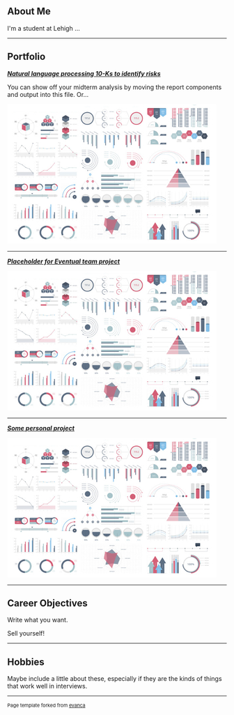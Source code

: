 ## About Me

I'm a student at Lehigh  ...



---

## Portfolio

<!-- You can link to other websites, PDFs in this repo, and other pages in this repo -->

_**[Natural language processing 10-Ks to identify risks](MidTermSummary)**_

You can show off your midterm analysis by moving the report components and output into this file. Or...

<img src="images/dummy_thumbnail.jpg?raw=true"/>

---

_**[Placeholder for Eventual team project](https://donbowen.github.io/teamproject/)**_

<img src="images/dummy_thumbnail.jpg?raw=true"/>

---

_**[Some personal project](/pdf/sample_presentation.pdf)**_

<img src="images/dummy_thumbnail.jpg?raw=true"/>

---

## Career Objectives

Write what you want. 

Sell yourself!

---

## Hobbies

Maybe include a little about these, especially if they are the kinds of things that work well in interviews.

---
<p style="font-size:11px">Page template forked from <a href="https://github.com/evanca/quick-portfolio">evanca</a></p>
<!-- Remove above link if you don't want to attibute -->
